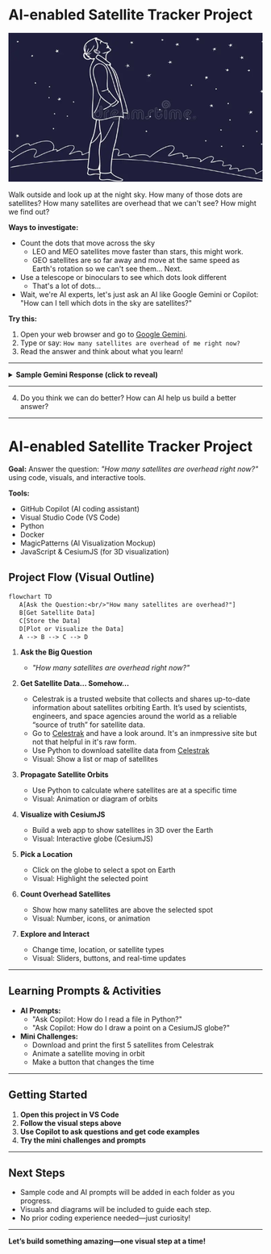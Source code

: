 # AI-enabled Satellite Tracker Project

![A person looking up at the night sky, wondering about satellites.](look_up.png)

Walk outside and look up at the night sky. How many of those dots are satellites? How many satellites are overhead that we can't see? How might we find out?

**Ways to investigate:**

- Count the dots that move across the sky
    - LEO and MEO satellites move faster than stars, this might work.
    - GEO satellites are so far away and move at the same speed as Earth's rotation so we can't see them... Next.
- Use a telescope or binoculars to see which dots look different
    - That's a lot of dots...
- Wait, we're AI experts, let's just ask an AI like Google Gemini or Copilot: "How can I tell which dots in the sky are satellites?"

**Try this:**

1. Open your web browser and go to [Google Gemini](https://gemini.google.com/).
2. Type or say: `How many satellites are overhead of me right now?`
3. Read the answer and think about what you learn!


---

<details>
<summary><strong>Sample Gemini Response (click to reveal)</strong></summary>

> "That's a great question, but I can't give you a precise number without knowing your exact location and the specific definition of 'overhead.'
>
> The actual number of cataloged space objects—satellites, rocket bodies, and debris—crossing the visible sky at any given moment is always changing, but it's typically dozens of objects.
>
> According to real-time satellite trackers:
>
> &nbsp;&nbsp;&nbsp;&nbsp;At any given time, there can be dozens of objects (sometimes 80 or more) crossing the sky above a general location.
>
> &nbsp;&nbsp;&nbsp;&nbsp;This includes operational satellites like those in the GPS, Starlink, or Iridium constellations, as well as defunct satellites and debris.
>
> If you are interested in seeing a specific, visible satellite, like the International Space Station (ISS) or a Starlink train, you would need to use a real-time satellite tracking website or app. These tools use your location to calculate the exact timing, path, and brightness for objects that will be visible to you."

</details>

---

4. Do you think we can do better? How can AI help us build a better answer?

---

# AI-enabled Satellite Tracker Project

**Goal:** Answer the question: _"How many satellites are overhead right now?"_ using code, visuals, and interactive tools.

**Tools:**
   - GitHub Copilot (AI coding assistant)
   - Visual Studio Code (VS Code)
   - Python
   - Docker
   - MagicPatterns (AI Visualization Mockup)
   - JavaScript & CesiumJS (for 3D visualization)


## Project Flow (Visual Outline)

```mermaid
flowchart TD
   A[Ask the Question:<br/>"How many satellites are overhead?"]
   B[Get Satellite Data]
   C[Store the Data]
   D[Plot or Visualize the Data]
   A --> B --> C --> D
```

1. **Ask the Big Question**
   - _"How many satellites are overhead right now?"_

2. **Get Satellite Data... Somehow...**
    - Celestrak is a trusted website that collects and shares up-to-date information about satellites orbiting Earth. It’s used by scientists, engineers, and space agencies around the world as a reliable “source of truth” for satellite data.
   - Go to [Celestrak](https://celestrak.org/) and have a look around. It's an inmpressive site but not that helpful in it's raw form.
   - Use Python to download satellite data from [Celestrak](https://celestrak.org/)
   - Visual: Show a list or map of satellites

3. **Propagate Satellite Orbits**
   - Use Python to calculate where satellites are at a specific time
   - Visual: Animation or diagram of orbits

4. **Visualize with CesiumJS**
   - Build a web app to show satellites in 3D over the Earth
   - Visual: Interactive globe (CesiumJS)

5. **Pick a Location**
   - Click on the globe to select a spot on Earth
   - Visual: Highlight the selected point

6. **Count Overhead Satellites**
   - Show how many satellites are above the selected spot
   - Visual: Number, icons, or animation

7. **Explore and Interact**
   - Change time, location, or satellite types
   - Visual: Sliders, buttons, and real-time updates

---

## Learning Prompts & Activities

- **AI Prompts:**
  - "Ask Copilot: How do I read a file in Python?"
  - "Ask Copilot: How do I draw a point on a CesiumJS globe?"
- **Mini Challenges:**
  - Download and print the first 5 satellites from Celestrak
  - Animate a satellite moving in orbit
  - Make a button that changes the time

---

## Getting Started

1. **Open this project in VS Code**
2. **Follow the visual steps above**
3. **Use Copilot to ask questions and get code examples**
4. **Try the mini challenges and prompts**

---

## Next Steps

- Sample code and AI prompts will be added in each folder as you progress.
- Visuals and diagrams will be included to guide each step.
- No prior coding experience needed—just curiosity!

---

**Let’s build something amazing—one visual step at a time!**
